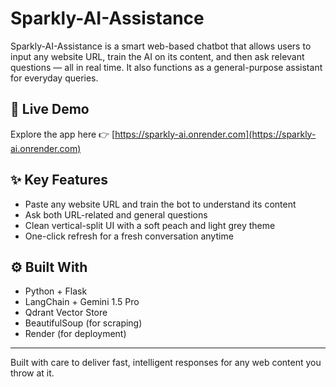 # Sparkly-AI-Assistance

Sparkly-AI-Assistance is a smart web-based chatbot that allows users to input any website URL, train the AI on its content, and then ask relevant questions — all in real time. It also functions as a general-purpose assistant for everyday queries.

## 🔗 Live Demo

Explore the app here 👉 [https://sparkly-ai.onrender.com](https://sparkly-ai.onrender.com)

## ✨ Key Features

- Paste any website URL and train the bot to understand its content
- Ask both URL-related and general questions
- Clean vertical-split UI with a soft peach and light grey theme
- One-click refresh for a fresh conversation anytime

## ⚙️ Built With

- Python + Flask
- LangChain + Gemini 1.5 Pro
- Qdrant Vector Store
- BeautifulSoup (for scraping)
- Render (for deployment)

---

Built with care to deliver fast, intelligent responses for any web content you throw at it.

